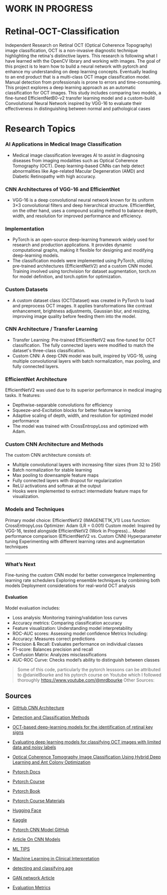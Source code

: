 # **WORK IN PROGRESS**

# Retinal-OCT-Classification
Independent Research on Retinal OCT (Optical Coherence Topography) image classification, OCT is a non-invasive diagnostic technique highlighting the retina's distinctive layers. This research is following what I have learned with the OpenCV library and working with images. The goal of this project is to learn how to build a neural network with pytorch and enhance my understanding on deep learning concepts. Eventually leading to an end product that is a multi-class OCT image classification model. Manual detection from professionals is prone to errors and time-consuming. This project explores a deep learning approach as an automatic classification for OCT images. This study includes comparing two models, a fine-tuned EfficientNetB0-v2 transfer learning model and a custom-build Convolutional Neural Network inspired by VGG-16 to evaluate their effectiveness in distinguishing between normal and pathological cases


# Research Topics
### AI Applications in Medical Image Classification
- Medical image classification leverages AI to assist in diagnosing diseases from imaging modalities such as Optical Coherence Tomography (OCT). Deep learning-based CNNs can help detect abnormalities like Age-related Macular Degeneration (AMD) and Diabetic Retinopathy with high accuracy.

### CNN Architectures of VGG-16 and EfficientNet
- VGG-16 is a deep convolutional neural network known for its uniform 3×3 convolutional filters and deep hierarchical structure. EfficientNet, on the other hand, uses a compound scaling method to balance depth, width, and resolution for improved performance and efficiency.

### Implementation
- PyTorch is an open-source deep-learning framework widely used for research and production applications. It provides dynamic computational graphs, making it flexible for designing and modifying deep-learning models.
- The classification models were implemented using PyTorch, utilizing pre-trained architectures (EfficientNetV2) and a custom CNN model. Training involved using torchvision for dataset augmentation, torch.nn for model definition, and torch.optim for optimization.


### Custom Datasets
- A custom dataset class (OCTDataset) was created in PyTorch to load and preprocess OCT images. It applies transformations like contrast enhancement, brightness adjustments, Gaussian blur, and resizing, improving image quality before feeding them into the model.

### CNN Architecture / Transfer Learning
- Transfer Learning: Pre-trained EfficientNetV2 was fine-tuned for OCT classification. The fully connected layers were modified to match the dataset's three-class classification.
- Custom CNN: A deep CNN model was built, inspired by VGG-16, using multiple convolutional layers with batch normalization, max pooling, and fully connected layers.

### EfficientNet Architecture
EfficientNetV2 was used due to its superior performance in medical imaging tasks. It features:
- Depthwise-separable convolutions for efficiency
- Squeeze-and-Excitation blocks for better feature learning
- Adaptive scaling of depth, width, and resolution for optimized model performance
- The model was trained with CrossEntropyLoss and optimized with Adam.

### Custom CNN Architecture and Methods
The custom CNN architecture consists of:
- Multiple convolutional layers with increasing filter sizes (from 32 to 256)
- Batch normalization for stable learning
- Max pooling to downsample feature maps
- Fully connected layers with dropout for regularization
- ReLU activations and softmax at the output
- Hooks were implemented to extract intermediate feature maps for visualization.

### Models and Techniques
Primary model choice: EfficientNetV2 (IMAGENET1K_V1)
Loss function: CrossEntropyLoss
Optimizer: Adam (LR = 0.001)
Custom model: Inspired by VGG-16, tested alongside EfficientNetV2
(Work in Progress)...
Model performance comparison (EfficientNetV2 vs. Custom CNN)
Hyperparameter tuning
Experimenting with different learning rates and augmentation techniques

---

### What’s Next
Fine-tuning the custom CNN model for better convergence
Implementing learning rate schedulers
Exploring ensemble techniques by combining both models
Deployment considerations for real-world OCT analysis
  #### Evaluation
  Model evaluation includes:
  - Loss analysis: Monitoring training/validation loss curves
  - Accuracy metrics: Comparing classification accuracy
  - Feature visualization: Understanding model interpretability
  - ROC-AUC scores: Assessing model confidence
  Metrics Including:
  - Accuracy: Measures correct predictions
  - Precision & Recall: Evaluates performance on individual classes
  - F1-score: Balances precision and recall
  - Confusion Matrix: Analyzes misclassifications
  - AUC-ROC Curve: Checks model’s ability to distinguish between classes


> Some of this code, particularly the pytorch lesssons can be attributed to @danielBourke and his pytorch course on Youtube which I followed thoroughly https://www.youtube.com/@mrdbourke
Other Sources:
## Sources
- [GitHub CNN Architecture](https://github.com/mr7495/OCT-classification)

- [Detection and Classification Methods](https://link.springer.com/article/10.1007/s10462-024-10883-3#Sec2)

- [OCT-based deep-learning models for the identification of retinal key signs](https://www.nature.com/articles/s41598-023-41362-4)

- [Evaluating deep learning models for classifying OCT images with limited data and noisy labels](https://www.nature.com/articles/s41598-024-81127-1)

- [Optical Coherence Tomography Image Classification Using Hybrid Deep Learning and Ant Colony Optimization](https://pmc.ncbi.nlm.nih.gov/articles/PMC10422382/)

- [Pytorch Docs](https://pytorch.org/tutorials/beginner/ptcheat.html)

- [Pytorch Course](https://www.youtube.com/watch?v=V_xro1bcAuA&t=19230s)

- [Pytorch Book](https://www.learnpytorch.io/02_pytorch_classification/)

- [Pytorch Course Materials](https://github.com/mrdbourke/pytorch-deep-learning)

- [Hugging Face](https://huggingface.co/models?library=timm,pytorch&sort=trending)

- [Kaggle](https://www.kaggle.com/code/jhoward/is-it-a-bird-creating-a-model-from-your-own-data/comments)

- [Pytorch CNN Model GitHub](https://github.com/shre-db/OCT-Retinal-Disease-Detection-CNN)

- [Article On CNN Models](https://medium.com/thecyphy/train-cnn-model-with-pytorch-21dafb918f48)

- [ML TIPS](https://www.youtube.com/watch?v=oMc9StPVzOU)

- [Machine Learning in Clinical Interpretation ]( https://www.mdpi.com/2306-5354/10/4/407)
- [detecting and classifying age](https://link.springer.com/article/10.1007/s10462-024-10883-3#Sec2)
- [GAN network Article](https://link.springer.com/article/10.1007/s00521-021-05826-w)
- [Evaluation Metrics](https://wandb.ai/claire-boetticher/mendeleev/reports/Data-Visualization-for-Image-Classification--VmlldzozMjU5NDUz)
